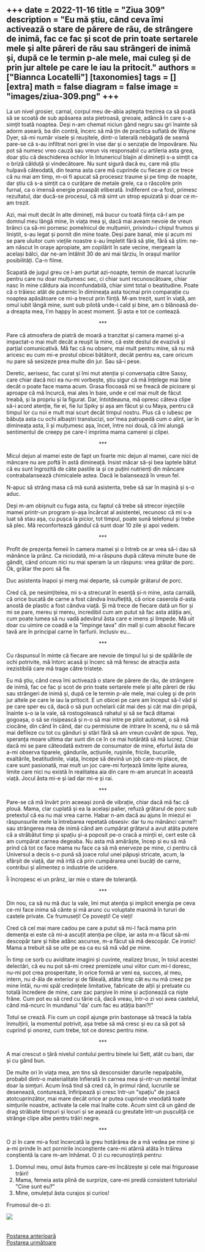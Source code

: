 
+++
date = 2022-11-16
title = "Ziua 309"
description = "Eu mă știu, când ceva îmi activează o stare de părere de rău, de strângere de inimă, fac ce fac și scot de prin toate sertarele mele și alte păreri de rău sau strângeri de inimă și, după ce le termin p-ale mele, mai culeg și de prin jur altele pe care le iau la pritocit."
authors = ["Biannca Locatelli"]
[taxonomies]
tags = []
[extra]
math = false
diagram = false
image = "images/ziua-309.png"
+++
---

La un nivel grosier, carnal, corpul meu de-abia aștepta trezirea ca să poată să se scoată de sub apăsarea asta pietroasă, greoaie, adâncă în care s-a simțit toată noaptea. Deși n-am chemat niciun gând negru sau gri înainte să adorm aseară, ba din contră, încerc să mă țin de practica suflată de Wayne Dyer, să-mi număr visele și reușitele, dintr-o laterală nebăgată de seamă pare-se că s-au infiltrat nori grei în vise dar și o senzație de împovărare. Nu pot să numesc vreo cauză sau vreun vis responsabil cu artileria asta grea, doar știu că deschiderea ochilor în întunericul blajin al dimineții s-a simțit ca o briză călduță și vindecătoare. Nu sunt sigură dacă eu, care mă știu hulpavă câteodată, din teama asta care mă cuprinde cu fiecare zi ce trece că nu mai am timp, m-oi fi apucat să procesez traume și pe timp de noapte, dar știu că s-a simțit ca o curățare de metale grele, ca o răscolire prin furnal, ca o imensă energie proaspăt eliberată. Indiferent ce-a fost, primesc rezultatul, dar ducă-se procesul, că mă simt un strop epuizată și doar ce m-am trezit.

Azi, mai mult decât în alte dimineți, mă bucur cu toată ființa că-l am pe domnul meu lângă mine, în viața mea și, dacă mai aveam nevoie de vreun brânci ca să-mi pornesc pomelnicul de mulțumiri, privindu-i chipul frumos și liniștit, s-au legat și pornit din mine toate. Deși pare banal, mie și acum mi se pare uluitor cum viețile noastre s-au împletit fără să știe, fără să știm: ne-am născut în orașe apropiate, am copilărit în sate vecine, mergeam la același bâlci, dar ne-am întâlnit 30 de ani mai târziu, în orașul marilor posibilități. Ca-n filme.

Scapată de jugul greu ce l-am purtat azi-noapte, termin de marcat lucrurile pentru care nu doar mulțumesc sec, ci chiar sunt recunoscătoare, chiar nasc în mine căldura aia inconfundabilă, chiar simt total o beatitudine. Poate că o trăiesc atât de puternic în dimineața asta tocmai prin comparație cu noaptea apăsătoare ce mi-a trecut prin ființă. M-am trezit, sunt în viață, am omul iubit lângă mine, sunt sub pilotă unde-i cald și bine, am o blănoasă de-a dreapta mea, I'm happy în acest moment. Și asta e tot ce contează.

<p style="text-align: center;">***</p>

Pare că atmosfera de piatră de moară a tranzitat și camera mamei și-a impactat-o mai mult decât a reușit la mine, că este destul de evazivă și parțial comunicativă. Mă fac că nu observ, mai mult pentru mine, să nu mă aricesc eu cum mi-e prostul obicei bătătorit, decât pentru ea, care oricum nu pare să sesizeze prea multe din jur. Sau să-i pese.

Deretic, aerisesc, fac curat și îmi mut atenția și conversația către Sassy, care chiar dacă nici ea nu-mi vorbește, știu sigur că mă înțelege mai bine decât o poate face mama acum. Grasa flocoasă mi se freacă de picioare și aproape că mă încurcă, mai ales în baie, unde e cel mai mult de făcut treabă, și la propriu și la figurat. Dar, întotdeauna, mă opresc câteva clipe să-i acord atenție, fie ei, fie lui Spiky și așa am făcut și cu Maya, pentru că timpul lor cu noi e mult mai scurt decât timpul nostru. Plus că o iubesc pe băbuța asta cu ochi albaștri translucizi, sor'mea patrupedă cum o alint, iar în dimineața asta, îi și mulțumesc așa, încet, între noi două, că îmi alungă sentimentul de creepy pe care-l imprima mama camerei și clipei.

<p style="text-align: center;">***</p>

Micul dejun al mamei este de fapt un foarte mic dejun al mamei, care nici de mâncare nu are poftă în astă dimineață. Insist măcar să-și bea laptele bătut că eu sunt îngrozită de câte pastile ia și ce puțini nutrienți din mâncare contrabalansează chimicalele astea. Dacă le balansează în vreun fel.

N-apuc să strâng masa că mă sună asistenta, trebe să sar în mașină și s-o aduc.

Deși m-am obișnuit cu fuga asta, cu faptul că trebe să strecor injecțiile mamei printr-un program și-așa încărcat al asistentei, recunosc că mi s-a luat să stau așa, cu pușca la picior, tot timpul, poate sună telefonul și trebe să plec. Mă reconfortează gândul că sunt doar 10 zile și apoi vedem.

<p style="text-align: center;">***</p>

Profit de prezența femeii în camera mamei și o întreb ce ar vrea să-i dau să mănânce la prânz. Ca niciodată, mi-a răspuns după câteva minute bune de gândit, când oricum nici nu mai speram la un răspuns: vrea grătar de porc. Ok, grătar the porc să fie.

Duc asistenta înapoi și merg mai departe, să cumpăr grătarul de porc.

Cred că, pe nesimțitelea, mi s-a strecurat în esență și-n mine, asta carnală, că orice bucată de carne a fost cândva însuflețită, că orice caserola d-asta anostă de plastic a fost cândva viață. Și mă trece de fiecare dată un fior și mi se pare, mereu și mereu, incredibil cum am putut să fac asta atâția ani, cum poate lumea să nu vadă adevărul ăsta care e imens și limpede. Mă uit doar cu uimire ce coadă e la "împinge tava" din mall și cum absolut fiecare tavă are în principal carne în farfurii. Inclusiv eu…

<p style="text-align: center;">***</p>

Cu răspunsul în minte că fiecare are nevoie de timpul lui și de spălările de ochi potrivite, mă întorc acasă și încerc să mă feresc de atracția asta irezistibilă care mă trage către tristețe.

Eu mă știu, când ceva îmi activează o stare de părere de rău, de strângere de inimă, fac ce fac și scot de prin toate sertarele mele și alte păreri de rău sau strângeri de inimă și, după ce le termin p-ale mele, mai culeg și de prin jur altele pe care le iau la pritocit. E un obicei pe care am început să-l văd și pe care sper eu că, dacă o să pun ochelarii cât mai des și cât mai din pripă, înainte s-o ia la vale, să rostogolească rahatul și să se facă ditamai gogoașa, o să se risipească și n-o să mai intre pe pilot automat, o să mă ciocăne, din când în când, dar cu permisiune de intrare în scenă, nu o să mă mai defileze cu tot cu gânduri și stări fără să am vreun cuvânt de spus. Yep, speranța moare ultima dar sunt din ce în ce mai hotărâtă să mă lucrez. Chiar dacă mi se pare câteodată extrem de consumator de mine, efortul ăsta de a-mi observa tiparele, gândurile, acțiunile, rușinile, fricile, bucuriile, exaltările, beatitudinile, viața, începe să devină un job care-mi place, de care sunt pasionată, mai mult un joc care-mi forțează limite lipite aiurea, limite care nici nu există în realitatea aia din care m-am aruncat în această viață. Jocul ăsta mi-e și iad dar mi-e și rai.

<p style="text-align: center;">***</p>

Pare-se că mă învârt prin aceeași zonă de vibrație, chiar dacă mă fac că plouă. Mama, clar cuplată și ea la același palier, refuză grătarul de porc sub pretextul că ea nu mai vrea carne. Habar n-am dacă au ajuns în miezul ei răspunsurile mele la întrebarea repetată obsesiv: dar tu nu mănânci carne?! sau strângerea mea de inimă când am cumpărat grătarul a avut atâta putere că a străbătut timp și spațiu și-a poposit pe-o cracă a minții ei, cert este că am cumpărat carnea degeaba. Nu asta mă amărăște, încep și eu să mă prind că tot ce face mama nu face ca să mă enerveze pe mine, ci pentru că Universul a decis s-o pună să joace rolul unei păpuși stricate, acum, la sfârșit de viață, dar mă irită că prin cumpărarea unei bucăți de carne, contribui și alimentez o industrie de ucidere.

Îi încropesc ei un prânz, iar mie o stare de toleranță.

<p style="text-align: center;">***</p>

Din nou, ca să nu mă duc la vale, îmi mut atenția și implicit energia pe ceva ce-mi face inima să cânte și mă arunc cu voluptate maximă în tururi de castele private. Ce frumuseți! Ce povești! Ce vieți!

Cred că cel mai mare cadou pe care a putut să mi-l facă mama prin demența ei este că mi-a ascuțit atenția pe clipe, iar asta m-a făcut să-mi descopăr tare și hibe adânc ascunse, m-a făcut să mă descopăr. Ce ironic! Mama a trebuit să se uite pe ea ca eu să mă văd pe mine.

În timp ce sorb cu aviditate imagini și cuvinte, realizez brusc, în toiul acestei delectări, că eu nu pot să-mi creez premizele unui viitor cum mi-l doresc, nu-mi pot crea prosperitate, în orice formă ar veni ea, succes, al meu, intern, nu d-ăla de exterior și de făleală, atâta timp cât eu nu mă creez pe mine întâi, nu-mi spăl credințele limitative, fabricate de alții și preluate cu totală încredere de mine, care zac parșive în mine și acționează ca niște frâne. Cum pot eu să cred cu tărie că, dacă vreau, într-o zi voi avea castelul, când mă-ncurc în mundanul "da' cum fac eu atâția bani?!"

Totul se crează. Fix cum un copil ajunge prin bastonașe să treacă la tabla înmulțirii, la momentul potrivit, așa trebe să mă cresc și eu ca să pot să cuprind și onorez, cum trebe, tot ce doresc pentru mine.

<p style="text-align: center;">***</p>

A mai crescut o țâră nivelul contului pentru binele lui Sett, atât cu bani, dar și cu gând bun.

De multe ori în viața mea, am tins să desconsider darurile nepalpabile, probabil dintr-o materialitate înfierată în carnea mea și-ntr-un mental limitat doar la simțuri. Acum însă tind să cred că, în primul rând, lucrurile se desenează, conturează, înfiripează și cresc într-un "spațiu" de joacă atotcuprinzător, mai mare decât orice ar putea cuprinde vreodată toate simțurile noastre, activate la cele mai înalte cote. Acum simt că un gând de drag străbate timpuri și locuri și se așează cu greutate într-un pușculiță ce strânge clipe albe pentru trăiri negre.

<p style="text-align: center;">***</p>

O zi în care mi-a fost încercată la greu hotărârea de a mă vedea pe mine și a-mi prinde în act pornirile inconștiente care-mi atârnă atâta în trăirea conștientă la care m-am înhămat. O zi cu recunoștință pentru:
1. Domnul meu, omul ăsta frumos care-mi încălzește și cele mai friguroase trăiri!
2. Mama, femeia asta plină de surprize, care-mi predă consistent tutorialul "Cine sunt eu?"
3. Mine, omulețul ăsta curajos și curios!

Frumosul de-o zi:

<div class="flex justify-center">
  <img src="images/309.jpeg" />
</div>

<br/>

<br/>

<div class="flex justify-between">
  <div>
    <a href="/blog/ziua-308/">Postarea anterioară</a>
  </div>
  <div>
    <a href="/blog/ziua-310/">Postarea următoare</a>
  </div>
</div>
